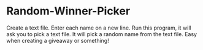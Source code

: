# Random-Winner-Picker
Create a text file. Enter each name on a new line. Run this program, it will ask you to pick a text file. It will pick a random name from the text file. Easy when creating a giveaway or something!
